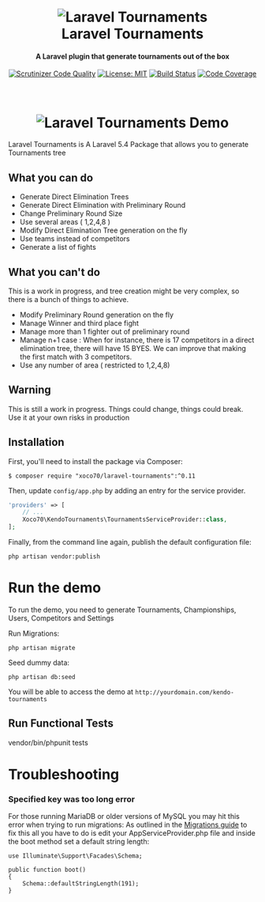 <h1 align="center">
  <br>
  <img src="https://raw.githubusercontent.com/xoco70/laravel-tournaments/master/resources/assets/images/logo.png" alt="Laravel Tournaments">
  <br>
  Laravel Tournaments
  <br>
</h1>

<h4 align="center">A Laravel plugin that generate tournaments out of the box</h4>


<p align="center">
    <a href="https://scrutinizer-ci.com/g/xoco70/kendo-tournaments/?branch=master"><img src="https://camo.githubusercontent.com/d3f5c9de8adbb7fc3c18e44640c205c9d105f0ec/68747470733a2f2f7363727574696e697a65722d63692e636f6d2f672f786f636f37302f6b656e646f2d746f75726e616d656e74732f6261646765732f7175616c6974792d73636f72652e706e673f623d6d6173746572" alt="Scrutinizer Code Quality" data-canonical-src="https://scrutinizer-ci.com/g/xoco70/kendo-tournaments/badges/quality-score.png?b=master" style="max-width:100%;"></a>
    <a href="https://opensource.org/licenses/MIT"><img src="https://camo.githubusercontent.com/28ddbec0801282129302d6a51a9dd09b4c09c438/68747470733a2f2f696d672e736869656c64732e696f2f62616467652f4c6963656e73652d4d49542d627269676874677265656e2e7376673f7374796c653d666c61742d737175617265" alt="License: MIT" data-canonical-src="https://img.shields.io/badge/License-MIT-brightgreen.svg?style=flat-square" style="max-width:100%;"></a>
    <a href="https://scrutinizer-ci.com/g/xoco70/kendo-tournaments/badges/build.png?b=master"><img src="https://camo.githubusercontent.com/e1471ee47a70cb9663eb9f8b71707718451e83cc/68747470733a2f2f7363727574696e697a65722d63692e636f6d2f672f786f636f37302f6b656e646f2d746f75726e616d656e74732f6261646765732f6275696c642e706e673f623d6d6173746572" alt="Build Status" data-canonical-src="https://scrutinizer-ci.com/g/xoco70/kendo-tournaments/badges/build.png?b=master" style="max-width:100%;"></a>
    <a href="https://scrutinizer-ci.com/g/xoco70/kendo-tournaments/?branch=master"><img src="https://camo.githubusercontent.com/49b2a16d45e04d814850ed43ea432aea6d623121/68747470733a2f2f7363727574696e697a65722d63692e636f6d2f672f786f636f37302f6b656e646f2d746f75726e616d656e74732f6261646765732f636f7665726167652e706e673f623d6d6173746572" alt="Code Coverage" data-canonical-src="https://scrutinizer-ci.com/g/xoco70/kendo-tournaments/badges/coverage.png?b=master" style="max-width:100%;"></a>
</p>
<h1 align="center">
  <br>
  <img src="https://raw.githubusercontent.com/xoco70/laravel-tournaments/master/resources/assets/images/laravel-tournaments.gif" alt="Laravel Tournaments Demo">
</h1>


Laravel Tournaments is A Laravel 5.4 Package that allows you to generate Tournaments tree   
## What you can do

- Generate Direct Elimination Trees
- Generate Direct Elimination with Preliminary Round
- Change Preliminary Round Size
- Use several areas ( 1,2,4,8 )
- Modify Direct Elimination Tree generation on the fly
- Use teams instead of competitors
- Generate a list of fights

## What you can't do

This is a work in progress, and tree creation might be very complex, so there is a bunch of things to achieve.  

- Modify Preliminary Round generation on the fly
- Manage Winner and third place fight
- Manage more than 1 fighter out of preliminary round
- Manage n+1 case : When for instance, there is 17 competitors in a direct elimination tree, there will have 15 BYES.
 We can improve that making the first match with 3 competitors.
- Use any number of area ( restricted to 1,2,4,8) 

## Warning

This is still a work in progress. Things could change, things could break. Use it at your own risks in production


## Installation

First, you'll need to install the package via Composer:

```shell
$ composer require "xoco70/laravel-tournaments":^0.11
```

Then, update `config/app.php` by adding an entry for the service provider.

```php
'providers' => [
    // ...
    Xoco70\KendoTournaments\TournamentsServiceProvider::class,
];
```

Finally, from the command line again, publish the default configuration file:

```shell
php artisan vendor:publish
```

# Run the demo

To run the demo, you need to generate Tournaments, Championships, Users, Competitors and Settings

Run Migrations:
```shell
php artisan migrate
```

Seed dummy data:
```shell
php artisan db:seed
```

You will be able to access the demo at `http://yourdomain.com/kendo-tournaments`


## Run Functional Tests

vendor/bin/phpunit tests

# Troubleshooting

### Specified key was too long error
For those running MariaDB or older versions of MySQL you may hit this error when trying to run migrations:
As outlined in the <a href="https://laravel.com/docs/master/migrations#creating-indexes">Migrations guide</a> to fix this all you have to do is edit your AppServiceProvider.php file and inside the boot method set a default string length:
```
use Illuminate\Support\Facades\Schema;

public function boot()
{
    Schema::defaultStringLength(191);
}
```
